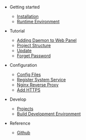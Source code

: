 - Getting started

  - [Installation](getting-started/manual-install.md)
  - [Runtime Environment](getting-started/runtime-environment.md)

- Tutorial

  - [Adding Daemon to Web Panel](configuration/adding-daemon.md)
  - [Project Structure](configuration/project-structure.md)
  - [Update](tutorial/update_mcsmanager.md)
  - [Forget Password](tutorial/forget-password.md)

- Configuration

  - [Config Files](configuration/Where-is-config-file.md)
  - [Register System Service](getting-started/linux-service.md)
  - [Nginx Reverse Proxy](tutorial/simple-reverse-proxy.md)
  - [Add HTTPS](tutorial/reverse-proxy-ssl.md)

- Develop

  - [Projects](developer/projects.md)
  - [Build Development Environment](developer/environment.md)

- Reference

  - [Github](https://github.com/MCSManager)

